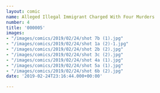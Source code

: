 ```yaml
---
layout: comic
name: Alleged Illegal Immigrant Charged With Four Murders
number: 4
title: '000005'
images:
- "/images/comics/2019/02/24/shot 7b (1).jpg"
- "/images/comics/2019/02/24/shot 1a (2)-1.jpg"
- "/images/comics/2019/02/24/shot 2b (2).jpg"
- "/images/comics/2019/02/24/shot 3c (2).jpg"
- "/images/comics/2019/02/24/shot 4a (1).jpg"
- "/images/comics/2019/02/24/shot 5a (1).jpg"
- "/images/comics/2019/02/24/shot 6b (2).jpg"
date: '2019-02-24T23:16:44.000+00:00'

---
```

